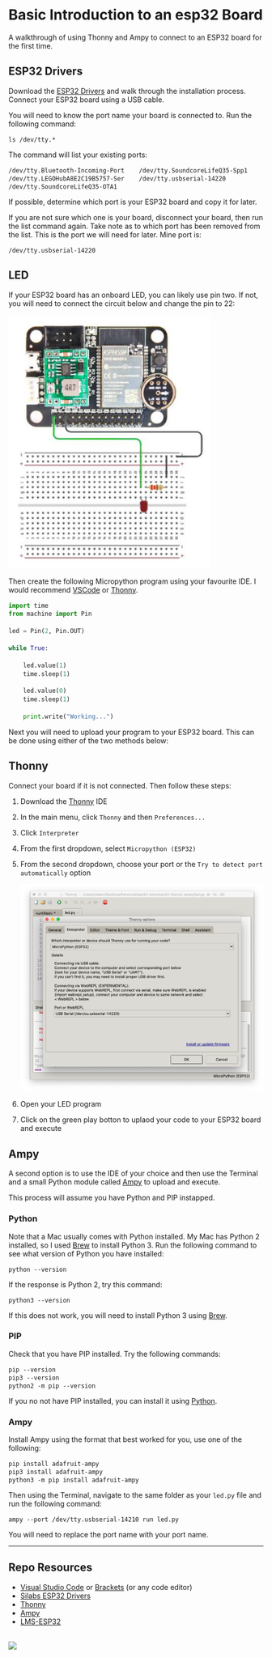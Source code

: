 # Basic Introduction to an esp32 Board

A walkthrough of using Thonny and Ampy to connect to an ESP32 board for the first time. 

## ESP32 Drivers

Download the [ESP32 Drivers]() and walk through the installation process. Connect your ESP32 board using a USB cable. 

You will need to know the port name your board is connected to. Run the following command:

```
ls /dev/tty.*
```

The command will list your existing ports:

```
/dev/tty.Bluetooth-Incoming-Port	/dev/tty.SoundcoreLifeQ35-Spp1
/dev/tty.LEGOHubA8E2C19B5757-Ser	/dev/tty.usbserial-14220
/dev/tty.SoundcoreLifeQ35-OTA1
```

If possible, determine which port is your ESP32 board and copy it for later. 

If you are not sure which one is your board, disconnect your board, then run the list command again. Take note as to which port has been removed from the list. This is the port we will need for later. Mine port is:

```
/dev/tty.usbserial-14220
```

## LED

If your ESP32 board has an onboard LED, you can likely use pin two. If not, you will need to connect the circuit below and change the pin to 22:

![LED Circuit](_readme/esp32-led.png)

Then create the following Micropython program using your favourite IDE. I would recommend [VSCode](https://code.visualstudio.com/) or [Thonny](https://thonny.org/).

```python
import time
from machine import Pin

led = Pin(2, Pin.OUT)

while True:

    led.value(1)
    time.sleep(1)

    led.value(0)
    time.sleep(1)

    print.write("Working...")
```

Next you will need to upload your program to your ESP32 board. This can be done using either of the two methods below:

## Thonny

Connect your board if it is not connected. Then follow these steps:

1. Download the [Thonny](https://thonny.org/) IDE
2. In the main menu, click ```Thonny``` and then ```Preferences...```
3. Click ```Interpreter```
4. From the first dropdown, select ```Micropython (ESP32)```
5. From the second dropdown, choose your port or the ```Try to detect port automatically``` option

   ![Thonny Preferences](_readme/thonny-preferences.png)

6. Open your LED program
7. Click on the green play botton to uplaod your code to your ESP32 board and execute

## Ampy

A second option is to use the IDE of your choice and then use the Terminal and a small Python module called [Ampy](https://pypi.org/project/adafruit-ampy/) to upload and execute.

This process will assume you have Python and PIP instapped. 

### Python

Note that a Mac usually comes with Python installed. My Mac has Python 2 installed, so I used [Brew](https://docs.brew.sh/Homebrew-and-Python#python-3y) to install Python 3. Run the following command to see what version of Python you have installed:

```
python --version
```

If the response is Python 2, try this command:

```
python3 --version
```

If this does not work, you will need to install Python 3 using [Brew](https://docs.brew.sh/Homebrew-and-Python#python-3y).

### PIP

Check that you have PIP installed. Try the following commands:

```
pip --version
pip3 --version
python2 -m pip --version
```

If you no not have PIP installed, you can install it using [Python](https://pypi.org/project/pip/).

### Ampy

Install Ampy using the format that best worked for you, use one of the following:

```
pip install adafruit-ampy
pip3 install adafruit-ampy
python3 -m pip install adafruit-ampy
```

Then using the Terminal, navigate to the same folder as your ```led.py``` file and run the following command:

```
ampy --port /dev/tty.usbserial-14210 run led.py
```

You will need to replace the port name with your port name.

***

## Repo Resources

* [Visual Studio Code](https://code.visualstudio.com/) or [Brackets](http://brackets.io/) (or any code editor)
* [Silabs ESP32 Drivers](https://www.silabs.com/developers/usb-to-uart-bridge-vcp-drivers)
* [Thonny](https://thonny.org/)
* [Ampy](https://pypi.org/project/adafruit-ampy/)
* [LMS-ESP32](https://antonsmindstorms.com/product/wifi-python-esp32-board-for-mindstorms/)

<br>
<a href="https://codeadam.ca">
<img src="https://cdn.codeadam.ca/images@1.0.0/codeadam-logo-coloured-horizontal.png" width="200">
</a>
